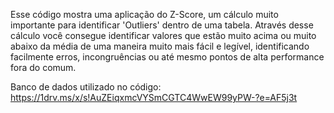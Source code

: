 Esse código mostra uma aplicação do Z-Score, um cálculo muito importante para identificar 'Outliers' dentro de uma tabela.
Através desse cálculo você consegue identificar valores que estão muito acima ou muito abaixo da média de uma maneira muito mais fácil e legível, 
identificando facilmente erros, incongruências ou até mesmo pontos de alta performance fora do comum.

Banco de dados utilizado no código: https://1drv.ms/x/s!AuZEiqxmcVYSmCGTC4WwEW99yPW-?e=AF5j3t
